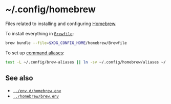 # ~/.config/homebrew

Files related to installing and configuring [Homebrew](https://brew.sh).

To install everything in [`Brewfile`](https://github.com/Homebrew/homebrew-bundle#usage):

```sh
brew bundle --file=$XDG_CONFIG_HOME/homebrew/Brewfile
```

To set up [command aliases](https://github.com/Homebrew/homebrew-aliases):

```sh
test -L ~/.config/brew-aliases || ln -sv ~/.config/homebrew/aliases ~/.config/brew-aliases
```

## See also

* [`../env.d/homebrew.env`](https://github.com/zgracem/dotconfig/blob/main/env.d/homebrew.env)
* [`../homebrew/brew.env`](https://github.com/zgracem/dotconfig/blob/main/homebrew/brew.env)
